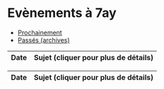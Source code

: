 # Evènements à 7ay

<div class="tabbable">
	<ul class="nav nav-tabs">
		<li class="active"><a href="#tab1" data-toggle="tab" class="nosmoothscroll">Prochainement</a></li>
		<li><a href="#tab2" data-toggle="tab" class="nosmoothscroll">Passés (archives)</a></li>
	</ul>
	<div class="tab-content">
		<div class="tab-pane active" id="tab1">
      		<table class="table table-striped table-hover table-condensed ">
      		<thead>
      		<tr><th>Date</th><th>Sujet (cliquer pour plus de détails)</th></tr>
      		</thead>
      		<tbody>
      		</tbody>
      		</table>
  		</div>
  		<div class="tab-pane" id="tab2">
      		<table class="table table-striped table-hover table-condensed ">
      		<thead>
      		<tr><th>Date</th><th>Sujet (cliquer pour plus de détails)</th></tr>
      		</thead>
      		<tbody>
      		</tbody>
      		</table>
      	</div>
  </div>
</div>

